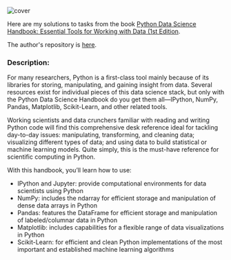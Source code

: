 ![cover](https://learning.oreilly.com/library/cover/9781491912126/250w/)

Here are my solutions to tasks from the book [Python Data Science Handbook: Essential Tools for Working with Data (1st Edition](https://www.oreilly.com/library/view/python-data-science/9781491912126/).
  
The author's repository is [here](https://github.com/jakevdp/PythonDataScienceHandbook).

### Description:
For many researchers, Python is a first-class tool mainly because of its libraries for storing, manipulating, and gaining insight from data. Several resources exist for individual pieces of this data science stack, but only with the Python Data Science Handbook do you get them all—IPython, NumPy, Pandas, Matplotlib, Scikit-Learn, and other related tools.
  
Working scientists and data crunchers familiar with reading and writing Python code will find this comprehensive desk reference ideal for tackling day-to-day issues: manipulating, transforming, and cleaning data; visualizing different types of data; and using data to build statistical or machine learning models. Quite simply, this is the must-have reference for scientific computing in Python.
  
With this handbook, you’ll learn how to use:
- IPython and Jupyter: provide computational environments for data scientists using Python
- NumPy: includes the ndarray for efficient storage and manipulation of dense data arrays in Python
- Pandas: features the DataFrame for efficient storage and manipulation of labeled/columnar data in Python
- Matplotlib: includes capabilities for a flexible range of data visualizations in Python
- Scikit-Learn: for efficient and clean Python implementations of the most important and established machine learning algorithms
